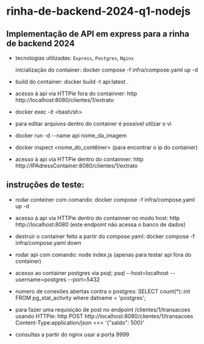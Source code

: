 # rinha-de-backend-2024-q1-nodejs

## Implementação de API em express para a rinha de backend 2024

- tecnologias utilizadas: `Express`, `Postgres`, `Nginx`

  inicialização do container: docker compose -f infra/compose.yaml up -d

- build do container: docker build -t api:latest .
- acesso à api via HTTPie fora do containner: http http://localhost:8080/clientes/1/extrato

- docker exec -it <idcontainner> <bash/sh>
- para editar arquivos dentro do container é possível utilzar o vi
- docker run -d --name api nome_da_imagem
- docker inspect <nome_do_contêiner> (para encontrar o ip do container)
- acesso à api via HTTPie dentro do containner: http http://IPAdressContainer:8080/clientes/1/extrato

## instruções de teste:

- rodar conteiner com comando: docker compose -f infra/compose.yaml up -d
- acesso à api via HTTPie dentro do containner no modo host: http http://localhost:8080 (este endpoint não acessa o banco de dados)
- destruir o container feito a partir do compose.yaml: docker compose -f infra/compose.yaml down
- rodar api com comando: node index.js (apenas para testar api fora do container)
- acesso ao container postgres via psql; psql --host=localhost --username=postgres --port=5432
- numero de conexões abertas contra o postgres: SELECT count(\*)::int FROM pg_stat_activity where datname = 'postgres';

- para fazer uma requisição de post no endpoint /clientes/1/transacoes usando HTTPie: http POST http://localhost:8080/clientes/1/transacoes Content-Type:application/json <<< '{"saldo": 500}'
- consultas a partir do nginx usar a porta 9999
